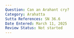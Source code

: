 ```yaml
---
Question: Can an Arahant cry?
Category: Arahatta
Sutta References: SN 36.6
Date Entered: March 11, 2025
Review Status: Not started
---
```

